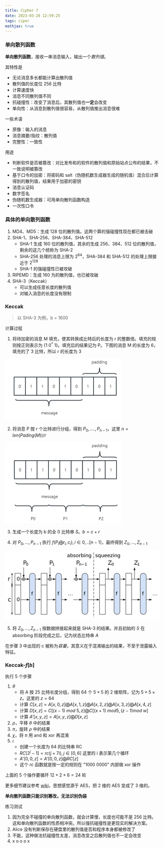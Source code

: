 ```yaml
---
title: Cipher 7
date: 2023-03-26 12:59:25
tags: ciper
mathjax: true
---
```


### 单向散列函数

**单向散列函数**，接收一串消息输入，输出一个*散列值*。

其特性是

- 无论消息多长都能计算出散列值
- 散列值的长度位 256 比特
- 计算速度快
- 消息不同散列值不同
- 抗碰撞性：改变了消息后，其散列值也**一定**会改变
- 单向性：从消息到散列值很容易，从散列值推出消息很难

<!--more-->

一些术语

- 原像：输入的消息
- 消息摘要/指纹：散列值
- 完整性：一致性

用途

- 判断软件是否被篡改：对比发布和的软件的散列值和原始站点公布的结果，不一致说明被篡改
- 基于口令的加密：将密码和 salt（伪随机数生成器生成的随机值）混合后计算得到的散列值，结果用于加密的密钥
- 消息认证码
- 数字签名
- 伪随机数生成器：可用单向散列函数构造
- 一次性口令

### 具体的单向散列函数

1. MD4、MD5：生成 128 位的散列值。这两个算的强碰撞性现在都已被击破
2. SHA-1、SHA-256、SHA-384、SHA-512
   - SHA-1 生成 160 位的散列值，其余的生成 256、384、512 位的散列值，剩余的这几个统称为 SHA-2
   - SHA-256 处理的消息上限为 $2^{64}$，SHA-384 和 SHA-512 的处理上限接近于 $2^{128}$
   - SHA-1 的强碰撞性已被攻破
3. RIPEMD：生成 160 为的散列值，也已被攻破
4. SHA-3（Keccak）
   - 可以生成任意长度的散列值
   - 对输入消息的长度没有限制

### Keccak

> 以 SHA-3 为例，b = 1600

计算过程

1. 将待加密的消息 M 填充，使其转换成比特后的长度为 r 的整数倍。填充的规则按正则表示为 {$1~0^*~1$}。填充后的结果记为 P。下图的消息 M 的长度为 6，填充的了 3 比特，所以 r 的长度为 3

![](https://github.com/hailingu/hailingu.github.io/raw/master/images/keccak-padding.png?raw=true)

2. 将消息 P 按 r 个比特进行分组，得到 $P_0, ...., P_{n-1}$，这里 $n = len(Pading(M))/r$

![](https://github.com/hailingu/hailingu.github.io/raw/master/images/keccak-padding-slice.png?raw=true)

3. 生成一个长度为 b 的全 0 比特串 $S$。$b=c+r$

4. 对 $P_0, ..., P_{n-1}$ 执行 $f(P_i \bigoplus r_i, c_i), i \in {0,..[n-1]}$，最终得到 $Z_0,...,Z_{n-1}$

![](https://github.com/hailingu/hailingu.github.io/raw/master/images/sponge-construction.png?raw=true)

5. 将 $Z_0,...,Z_{n-1}$ 按数据拼接起来就是 SHA-3 的结果。并且初始的 $S$ 在 absorbing 阶段完成之后，记为状态比特串 $A$

在步骤 3 中出现的 c 被称为*容量*，其意义在于混淆输出的结果，不至于泄露输入特征。

### Keccak-$f[b]$

执行 5 个步骤

1. $\theta$
   - 将 $A$ 按 25 比特长度分组，得到 64 个 $5 \times 5$ 的 2 维矩阵，记为 $5 \times 5 \times z$。这里的 $z=64$
   - 计算 $C[x, z]=A[x,0,z] \bigoplus A[x,1,z] \bigoplus A[x,2,z] \bigoplus A[x,3,z] \bigoplus A[x,4,z]$
   - 计算 $D[x, z]=C[(x-1)~mod~5, z] \bigoplus C[(x+1)~mod 5, (z-1)mod~w]$
   - 计算 $A'[x,y,z]=A[x,y,z] \bigoplus D[x,z]$
2. $\rho$，平移 $\theta$ 中的结果
3. $\pi$，旋转 $\rho$ 中的结果
4. $\chi$，将 $\pi$ 用 and 和 xor 再混淆
5. $\iota$
   - 创建一个长度为 64 的比特串 RC
   - $RC[2^j-1]=rc(j+7i),j \in [0,6]$ 这里的 i 表示第几个循环
   - $A'[0,0,z]=A'[0,0,z] \bigoplus RC[z]$
   - 这个 $rc$ 函数就是按一定的规则在 "1000 0000" 内部做 xor 操作

上面的 5 个操作要循环 $12 + 2 \times 6 = 24$ 轮

更多细节建议参考 [wiki](https://en.wikipedia.org/wiki/SHA-3)，思想感觉源于 AES，把 2 维的 AES 变成了 3 维的。

**单向散列函数只能识别篡改，无法识别伪装**

练习测试

1. 因为完全不碰撞的单向散列函数，就会计算慢，长度也可能不是 256 比特。这和单向散列函数的性质相冲突。所以强抗碰撞性是更现实的解决方案。
2. Alice 没有判断保存在硬盘里的散列值是否和程序本身都被修改了
3. 不能，这种做法抗碰撞性太差，消息改变之后散列值也不一定会改变
4. x o o o x

